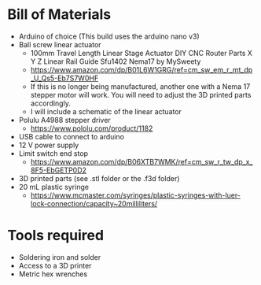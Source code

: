 # Bill of Materials
* Arduino of choice (This build uses the arduino nano v3)
* Ball screw linear actuator
  * 100mm Travel Length Linear Stage Actuator DIY CNC Router Parts X Y Z Linear Rail Guide Sfu1402 Nema17 by MySweety
  * https://www.amazon.com/dp/B01L6W1GRG/ref=cm_sw_em_r_mt_dp_U_Qs5-Eb7S7W0HF
  * If this is no longer being manufactured, another one with a Nema 17 stepper motor will work. You will need to adjust the 3D printed parts accordingly.
  * I will include a schematic of the linear actuator
* Polulu A4988 stepper driver
  * https://www.pololu.com/product/1182
* USB cable to connect to arduino
* 12 V power supply
* Limit switch end stop
  * https://www.amazon.com/dp/B06XTB7WMK/ref=cm_sw_r_tw_dp_x_8F5-EbGETP0D2
* 3D printed parts (see .stl folder or the .f3d folder)
* 20 mL plastic syringe
  * https://www.mcmaster.com/syringes/plastic-syringes-with-luer-lock-connection/capacity~20milliliters/
# Tools required
* Soldering iron and solder
* Access to a 3D printer
* Metric hex wrenches
